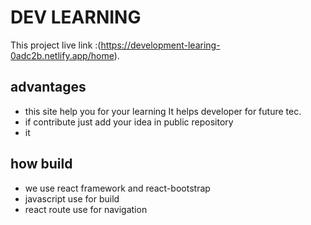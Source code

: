 # DEV LEARNING
This project live link :(https://development-learing-0adc2b.netlify.app/home).

## advantages
* this site help you for your learning
It helps developer for future tec.
* if contribute just add your idea in public repository
* it

## how build
* we use react framework and react-bootstrap 
* javascript use for build
* react route use for navigation

